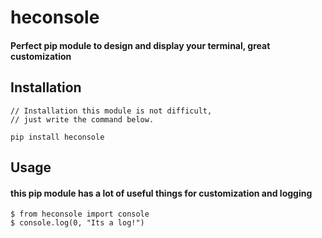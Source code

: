 # heconsole
#### Perfect pip module to design and display your terminal, great customization

## Installation
```
// Installation this module is not difficult, 
// just write the command below.

pip install heconsole
```

## Usage
#### this pip module has a lot of useful things for customization and logging

```
$ from heconsole import console
$ console.log(0, "Its a log!")

```

